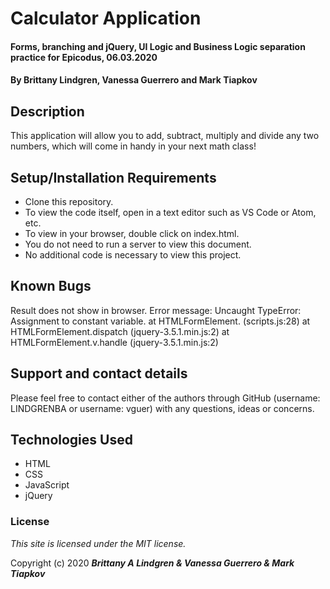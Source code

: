 # Calculator Application

#### Forms, branching and jQuery, UI Logic and Business Logic separation practice for Epicodus, 06.03.2020

#### By Brittany Lindgren, Vanessa Guerrero and Mark Tiapkov

## Description

This application will allow you to add, subtract, multiply and divide any two numbers, which will come in handy in your next math class!

## Setup/Installation Requirements

* Clone this repository.
* To view the code itself, open in a text editor such as VS Code or Atom, etc.
* To view in your browser, double click on index.html.
* You do not need to run a server to view this document.
* No additional code is necessary to view this project.

## Known Bugs

Result does not show in browser. 
Error message:
Uncaught TypeError: Assignment to constant variable.
    at HTMLFormElement.<anonymous> (scripts.js:28)
    at HTMLFormElement.dispatch (jquery-3.5.1.min.js:2)
    at HTMLFormElement.v.handle (jquery-3.5.1.min.js:2) 

## Support and contact details

Please feel free to contact either of the authors through GitHub (username: LINDGRENBA or username: vguer) with any questions, ideas or concerns.

## Technologies Used

* HTML
* CSS
* JavaScript
* jQuery

### License

*This site is licensed under the MIT license.*

Copyright (c) 2020 **_Brittany A Lindgren & Vanessa Guerrero & Mark Tiapkov_**